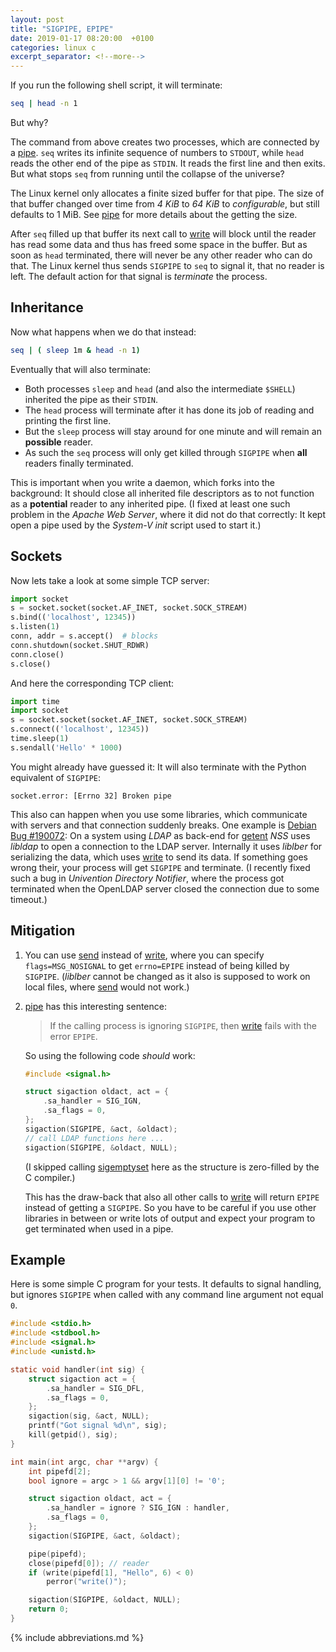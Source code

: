 ```yaml
---
layout: post
title: "SIGPIPE, EPIPE"
date: 2019-01-17 08:20:00  +0100
categories: linux c
excerpt_separator: <!--more-->
---
```


If you run the following shell script, it will terminate:

```sh
seq | head -n 1
```

But why?

<!--more-->

The command from above creates two processes, which are connected by a [pipe](man:pipe(2)).
`seq` writes its infinite sequence of numbers to `STDOUT`, while `head` reads the other end of the pipe as `STDIN`.
It reads the first line and then exits.
But what stops `seq` from running until the collapse of the universe?

The Linux kernel only allocates a finite sized buffer for that pipe.
The size of that buffer changed over time from *4 KiB* to *64 KiB* to *configurable*, but still defaults to 1 MiB.
See [pipe](man:pipe(7)) for more details about the getting the size.

After `seq` filled up that buffer its next call to [write](man:write(2)) will block until the reader has read some data and thus has freed some space in the buffer.
But as soon as `head` terminated, there will never be any other reader who can do that.
The Linux kernel thus sends `SIGPIPE` to `seq` to signal it, that no reader is left.
The default action for that signal is *terminate* the process.

## Inheritance

Now what happens when we do that instead:

```sh
seq | ( sleep 1m & head -n 1)
```

Eventually that will also terminate:

* Both processes `sleep` and `head` (and also the intermediate `$SHELL`) inherited the pipe as their `STDIN`.
* The `head` process will terminate after it has done its job of reading and printing the first line.
* But the `sleep` process will stay around for one minute and will remain an **possible** reader.
* As such the `seq` process will only get killed through `SIGPIPE` when **all** readers finally terminated.

This is important when you write a daemon, which forks into the background:
It should close all inherited file descriptors as to not function as a **potential** reader to any inherited pipe.
(I fixed at least one such problem in the *Apache Web Server*, where it did not do that correctly: It kept open a pipe used by the *System-V init* script used to start it.)

## Sockets

Now lets take a look at some simple TCP server:

```python
import socket
s = socket.socket(socket.AF_INET, socket.SOCK_STREAM)
s.bind(('localhost', 12345))
s.listen(1)
conn, addr = s.accept()  # blocks
conn.shutdown(socket.SHUT_RDWR)
conn.close()
s.close()
```

And here the corresponding TCP client:

```python
import time
import socket
s = socket.socket(socket.AF_INET, socket.SOCK_STREAM)
s.connect(('localhost', 12345))
time.sleep(1)
s.sendall('Hello' * 1000)
```

You might already have guessed it:
It will also terminate with the Python equivalent of `SIGPIPE`:

```
socket.error: [Errno 32] Broken pipe
```

This also can happen when you use some libraries, which communicate with servers and that connection suddenly breaks.
One example is [Debian Bug #190072](https://bugs.debian.org/cgi-bin/bugreport.cgi?bug=190072):
On a system using *LDAP* as back-end for [getent](man:getent(1)) *NSS* uses *libldap* to open a connection to the LDAP server.
Internally it uses *liblber* for serializing the data, which uses [write](man:write(2)) to send its data.
If something goes wrong their, your process will get `SIGPIPE` and terminate.
(I recently fixed such a bug in *Univention Directory Notifier*, where the process got terminated when the OpenLDAP server closed the connection due to some timeout.)

## Mitigation

1. You can use [send](man:send(2)) instead of [write](man:write(2)), where you can specify `flags=MSG_NOSIGNAL` to get `errno=EPIPE` instead of being killed by `SIGPIPE`.
   (*liblber* cannot be changed as it also is supposed to work on local files, where [send](man:send(2)) would not work.)

2. [pipe](man:pipe(7)) has this interesting sentence:

   > If the calling process is ignoring `SIGPIPE`, then [write](man:write(2)) fails with the error `EPIPE`.

   So using the following code *should* work:

   ```c
   #include <signal.h>

   struct sigaction oldact, act = {
       .sa_handler = SIG_IGN,
       .sa_flags = 0,
   };
   sigaction(SIGPIPE, &act, &oldact);
   // call LDAP functions here ...
   sigaction(SIGPIPE, &oldact, NULL);
   ```

   (I skipped calling [sigemptyset](man:sigemptyset(3)) here as the structure is zero-filled by the C compiler.)

   This has the draw-back that also all other calls to [write](man:write(2)) will return `EPIPE` instead of getting a `SIGPIPE`.
   So you have to be careful if you use other libraries in between or write lots of output and expect your program to get terminated when used in a pipe.

## Example

Here is some simple C program for your tests.
It defaults to signal handling, but ignores `SIGPIPE` when called with any command line argument not equal `0`.

```c
#include <stdio.h>
#include <stdbool.h>
#include <signal.h>
#include <unistd.h>

static void handler(int sig) {
	struct sigaction act = {
		.sa_handler = SIG_DFL,
		.sa_flags = 0,
	};
	sigaction(sig, &act, NULL);
	printf("Got signal %d\n", sig);
	kill(getpid(), sig);
}

int main(int argc, char **argv) {
	int pipefd[2];
	bool ignore = argc > 1 && argv[1][0] != '0';

	struct sigaction oldact, act = {
		.sa_handler = ignore ? SIG_IGN : handler,
		.sa_flags = 0,
	};
	sigaction(SIGPIPE, &act, &oldact);

	pipe(pipefd);
	close(pipefd[0]); // reader
	if (write(pipefd[1], "Hello", 6) < 0)
		perror("write()");

	sigaction(SIGPIPE, &oldact, NULL);
	return 0;
}
```

{% include abbreviations.md %}
